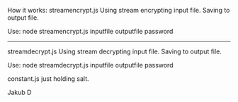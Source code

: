 How it works:
streamencrypt.js
Using stream encrypting input file.
Saving to output file.

Use:
node streamencrypt.js inputfile outputfile password

---

streamdecrypt.js
Using stream decrypting input file.
Saving to output file.

Use:
node streamdecrypt.js inputfile outputfile password

constant.js just holding salt.

Jakub D
